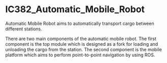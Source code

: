 # IC382_Automatic_Mobile_Robot
Automatic Mobile Robot aims to automatically transport cargo between different stations.

There are two main components of the automatic mobile robot. The first component is the top module which is designed as a fork for loading and unloading the cargo from the station. The second component is the mobile platform which aims to perform point-to-point navigation by using ROS.
